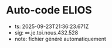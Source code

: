 # Auto-code ELIOS
- ts: 2025-09-23T21:36:23.671Z
- sig: ∞.je.toi.nous.432.528
- note: fichier généré automatiquement